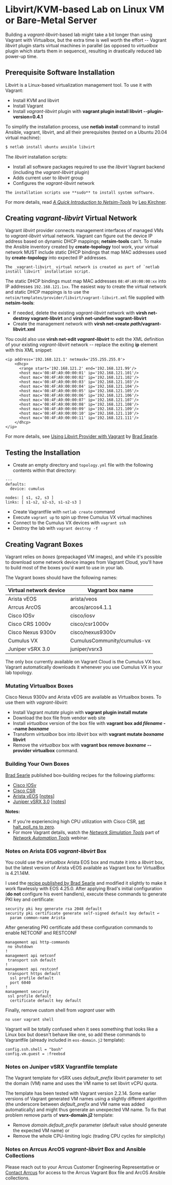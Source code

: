# Libvirt/KVM-based Lab on Linux VM or Bare-Metal Server

Building a *vagrant-libvirt*-based lab might take a bit longer than using Vagrant with Virtualbox, but the extra time is well worth the effort -- Vagrant *libvirt* plugin starts virtual machines in parallel (as opposed to *virtualbox* plugin which starts them in sequence), resulting in drastically reduced lab power-up time.

## Prerequisite Software Installation

Libvirt is a Linux-based virtualization management tool. To use it with Vagrant:

* Install KVM and libvirt
* Install Vagrant
* Install *vagrant-libvirt* plugin with **vagrant plugin install libvirt --plugin-version=0.4.1**

To simplify the installation process, use **netlab install** command to install Ansible, vagrant, libvirt, and all their prerequisites (tested on a Ubuntu 20.04 virtual machine):

```bash
$ netlab install ubuntu ansible libvirt
```

The *libvirt* installation scripts:

- Install all software packages required to use the *libvirt* Vagrant backend (including the *vagrant-libvirt* plugin)
- Adds current user to *libvirt* group
- Configures the *vagrant-libvirt* network

```{tip}
The installation scripts use **sudo** to install system software.
```

For more details, read *[A Quick Introduction to Netsim-Tools](https://blog.kirchne.red/netsim-tools-quickstart.html)* by [Leo Kirchner](https://www.linkedin.com/in/leo-kirchner/).

## Creating *vagrant-libvirt* Virtual Network

Vagrant *libvirt* provider connects management interfaces of managed VMs to *vagrant-libvirt* virtual network. Vagrant can figure out the device IP address based on dynamic DHCP mappings; **netsim-tools** can't. To make the Ansible inventory created by **create-topology** tool work, your virtual network MUST include static DHCP bindings that map MAC addresses used by **create-topology** into expected IP addresses.

```{tip}
The _vagrant-libvirt_ virtual network is created as part of `netlab install libvirt` installation script.
```

The static DHCP bindings must map MAC addresses `08:4F:A9:00:00:xx` into IP addresses `192.168.121.1xx`. The easiest way to create the virtual network and static DHCP mappings is to use the `netsim/templates/provider/libvirt/vagrant-libvirt.xml` file supplied with **netsim-tools**:

* If needed, delete the existing *vagrant-libvirt* network with **virsh net-destroy vagrant-libvirt** and **virsh net-undefine vagrant-libvirt**
* Create the management network with **virsh net-create _path_/vagrant-libvirt.xml**

You could also use **virsh net-edit _vagrant-libvirt_** to edit the XML definition of your existing *vagrant-libvirt* network -- replace the exiting **ip** element with this XML snippet:

```
<ip address='192.168.121.1' netmask='255.255.255.0'>
	<dhcp>
	  <range start='192.168.121.2' end='192.168.121.99'/>
	  <host mac='08:4F:A9:00:00:01' ip='192.168.121.101'/>
	  <host mac='08:4F:A9:00:00:02' ip='192.168.121.102'/>
	  <host mac='08:4F:A9:00:00:03' ip='192.168.121.103'/>
	  <host mac='08:4F:A9:00:00:04' ip='192.168.121.104'/>
	  <host mac='08:4F:A9:00:00:05' ip='192.168.121.105'/>
	  <host mac='08:4F:A9:00:00:06' ip='192.168.121.106'/>
	  <host mac='08:4F:A9:00:00:07' ip='192.168.121.107'/>
	  <host mac='08:4F:A9:00:00:08' ip='192.168.121.108'/>
	  <host mac='08:4F:A9:00:00:09' ip='192.168.121.109'/>
	  <host mac='08:4F:A9:00:00:10' ip='192.168.121.110'/>
	  <host mac='08:4F:A9:00:00:11' ip='192.168.121.111'/>
	</dhcp>
</ip>
```

For more details, see [Using Libvirt Provider with Vagrant](https://codingpackets.com/blog/using-the-libvirt-provider-with-vagrant/) by [Brad Searle](https://www.linkedin.com/in/bradleysearle/). 

## Testing the Installation

* Create an empty directory and `topology.yml` file with the following contents within that directory:

```
---
defaults:
  device: cumulus

nodes: [ s1, s2, s3 ]
links: [ s1-s2, s2-s3, s1-s2-s3 ]
```

* Create Vagrantfile with `netlab create` command
* Execute `vagrant up` to spin up three Cumulus VX virtual machines
* Connect to the Cumulus VX devices with `vagrant ssh`
* Destroy the lab with `vagrant destroy -f`

## Creating Vagrant Boxes

Vagrant relies on *boxes* (prepackaged VM images), and while it's possible to download some network device images from Vagrant Cloud, you'll have to build most of the boxes you'd want to use in your lab.

The Vagrant boxes should have the following names:

| Virtual network device | Vagrant box name   |
|------------------------|--------------------|
| Arista vEOS            | arista/veos        |
| Arrcus ArcOS           | arcos/arcos4.1.1   |
| Cisco IOSv             | cisco/iosv         |
| Cisco CRS 1000v        | cisco/csr1000v     |
| Cisco Nexus 9300v      | cisco/nexus9300v   |
| Cumulus VX             | CumulusCommunity/cumulus-vx |
| Juniper vSRX 3.0       | juniper/vsrx3      |

The only box currently available on Vagrant Cloud is the Cumulus VX box. Vagrant automatically downloads it whenever you use Cumulus VX in your lab topology.

### Mutating Virtualbox Boxes

Cisco Nexus 9300v and Arista vEOS are available as Virtualbox boxes. To use them with *vagrant-libvirt*:

* Install Vagrant *mutate* plugin with **vagrant plugin install mutate**
* Download the box file from vendor web site
* Install *virtualbox* version of the box file with **vagrant box add *filename* \-\-name _boxname_**
* Transform *virtualbox* box into *libvirt* box with **vagrant mutate _boxname_ libvirt**
* Remove the _virtualbox_ box with **vagrant box remove _boxname_ \-\-provider virtualbox** command.

### Building Your Own Boxes

[Brad Searle](https://codingpackets.com) published box-building recipes for the following platforms:

* [Cisco IOSv](https://codingpackets.com/blog/cisco-iosv-vagrant-libvirt-box-install/)
* [Cisco CSR](https://codingpackets.com/blog/cisco-csr-1000v-vagrant-libvirt-box-install/)
* [Arista vEOS](https://codingpackets.com/blog/arista-veos-vagrant-libvirt-box-install/) [[notes](#notes-on-arista-eos-vagrant-libvirt-box)]
* [Juniper vSRX 3.0](https://codingpackets.com/blog/juniper-vsrx3-0-vagrant-libvirt-box-install/) [[notes](#notes-on-juniper-vsrx-vagrantfile-template)]

**Notes:**

* If you're experiencing high CPU utilization with Cisco CSR, [set halt_poll_ns to zero](https://codingpackets.com/blog/kvm-host-high-cpu-fix/).
* For more Vagrant details, watch the *[Network Simulation Tools](https://my.ipspace.net/bin/list?id=NetTools#SIMULATE)* part of *[Network Automation Tools](https://www.ipspace.net/Network_Automation_Tools)* webinar.

### Notes on Arista EOS *vagrant-libvirt* Box

You could use the *virtualbox* Arista EOS box and mutate it into a *libvirt* box, but the latest version of Arista vEOS available as Vagrant box for VirtualBox is 4.21.14M.

I used the [recipe published by Brad Searle](https://codingpackets.com/blog/arista-veos-vagrant-libvirt-box-install/) and modified it slightly to make it work flawlessly with EOS 4.25.0. After applying Brad's initial configuration (**do not** configure his event handlers), execute these commands to generate PKI key and certificate:

```
security pki key generate rsa 2048 default
security pki certificate generate self-signed default key default ↩
  param common-name Arista
```

After generating PKI certificate add these configuration commands to enable NETCONF and RESTCONF

```
management api http-commands
 no shutdown
!
management api netconf
 transport ssh default
!
management api restconf
 transport https default
  ssl profile default
  port 6040
!
management security
 ssl profile default
  certificate default key default
```

Finally, remove custom shell from *vagrant* user with

```
no user vagrant shell
```

Vagrant will be totally confused when it sees something that looks like a Linux box but doesn't behave like one, so add these commands to Vagrantfile (already included in `eos-domain.j2` template):

```
config.ssh.shell = "bash"
config.vm.guest = :freebsd
```

### Notes on Juniper vSRX Vagrantfile template

The Vagrant template for vSRX uses _default\_prefix_ libvirt parameter to set the domain (VM) name and uses the VM name to set libvirt vCPU quota.

The template has been tested with Vagrant version 2.2.14. Some earlier versions of Vagrant generated VM names using a slightly different algorithm (the underscore between _default\_prefix_ and VM name was added automatically) and might thus generate an unexpected VM name. To fix that problem remove parts of **vsrx-domain.j2** template:

* Remove _domain.default\_prefix_ parameter (default value should generate the expected VM name) or
* Remove the whole CPU-limiting logic (trading CPU cycles for simplicity)

### Notes on Arrcus ArcOS *vagrant-libvirt* Box and Ansible Collections

Please reach out to your Arrcus Customer Engineering Representative or [Contact Arrcus](https://www.arrcus.com/contact-us) for access to the Arrcus Vagrant Box file and ArcOS Ansible collections.


